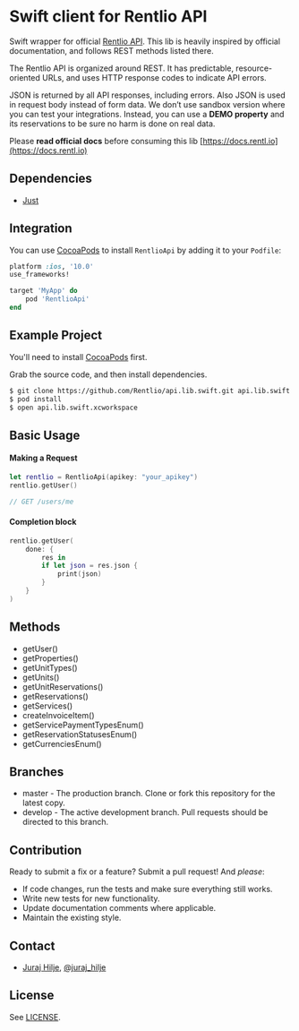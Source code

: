 Swift client for Rentlio API
==============

Swift wrapper for official [Rentlio API](https://docs.rentl.io). This lib is heavily inspired by official documentation, and follows REST methods listed there.

The Rentlio API is organized around REST. It has predictable, resource-oriented URLs, and uses HTTP response codes to indicate API errors. 

JSON is returned by all API responses, including errors. Also JSON is used in request body instead of form data. We don’t use sandbox version where you can test your integrations. Instead, you can use a **DEMO property** and its reservations to be sure no harm is done on real data. 

Please **read official docs** before consuming this lib [https://docs.rentl.io](https://docs.rentl.io)

## Dependencies

- [Just](https://github.com/JustHTTP/Just)

## Integration

You can use [CocoaPods](http://cocoapods.org) to install `RentlioApi` by adding it to your `Podfile`:
```ruby
platform :ios, '10.0'
use_frameworks!

target 'MyApp' do
    pod 'RentlioApi'
end
```

## Example Project
You'll need to install [CocoaPods](http://cocoapods.org) first.

Grab the source code, and then install dependencies.
```bash
$ git clone https://github.com/Rentlio/api.lib.swift.git api.lib.swift && cd $_
$ pod install
$ open api.lib.swift.xcworkspace
```

## Basic Usage

#### Making a Request
```swift
let rentlio = RentlioApi(apikey: "your_apikey")
rentlio.getUser()

// GET /users/me
```

#### Completion block
```swift
rentlio.getUser(
    done: {
        res in
        if let json = res.json {
            print(json)
        }
    }
)
```

## Methods
- getUser()
- getProperties()
- getUnitTypes()
- getUnits()
- getUnitReservations()
- getReservations()
- getServices()
- createInvoiceItem()
- getServicePaymentTypesEnum()
- getReservationStatusesEnum()
- getCurrenciesEnum()

## Branches

- master - The production branch. Clone or fork this repository for the latest copy.
- develop - The active development branch. Pull requests should be directed to this branch.

## Contribution

Ready to submit a fix or a feature? Submit a pull request! And _please_:

- If code changes, run the tests and make sure everything still works.
- Write new tests for new functionality.
- Update documentation comments where applicable.
- Maintain the existing style.

## Contact

- [Juraj Hilje](https://github.com/jurajhilje), [@juraj_hilje](https://twitter.com/juraj_hilje)

## License
See [LICENSE](https://github.com/Rentlio/api.lib.swift/blob/master/LICENSE).